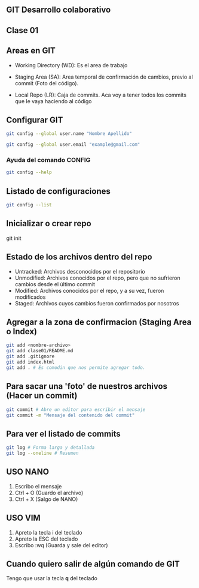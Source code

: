 ## GIT Desarrollo colaborativo

## Clase 01

## Areas en GIT

* Working Directory (WD): Es el area de trabajo

* Staging Area (SA): Area temporal de confirmación de cambios, previo al commit
(Foto del código).

* Local Repo (LR): Caja de commits. Aca voy a tener todos los commits que le vaya haciendo al código 

## Configurar GIT
```sh
git config --global user.name "Nombre Apellido"

git config --global user.email "example@gmail.com"
```

### Ayuda del comando CONFIG
```sh
git config --help
```

## Listado de configuraciones
```sh
git config --list
```

## Inicializar o crear repo
git init

## Estado de los archivos dentro del repo

* Untracked: Archivos desconocidos por el repositorio
* Unmodified: Archivos conocidos por el repo, pero que no sufrieron cambios desde el último commit
* Modified: Archivos conocidos por el repo, y  a su vez, fueron modificados
* Staged: Archivos cuyos cambios fueron confirmados por nosotros

## Agregar a la zona de confirmacion (Staging Area o Index)

```sh
git add <nombre-archivo>
git add clase01/README.md
git add .gitignore
git add index.html
git add . # Es comodin que nos permite agregar todo.
```

## Para sacar una 'foto' de nuestros archivos (Hacer un commit)
```sh
git commit # Abre un editor para escribir el mensaje
git commit -m "Mensaje del contenido del commit"
```

## Para ver el listado de commits
```sh
git log # Forma larga y detallada
git log --oneline # Resumen
```

## USO NANO

1. Escribo el mensaje
2. Ctrl + O (Guardo el archivo)
3. Ctrl + X (Salgo de NANO)

## USO VIM

1. Apreto la tecla i del teclado
2. Apreto la ESC del teclado
3. Escribo :wq (Guarda y sale del editor)


## Cuando quiero salir de algún comando de GIT

Tengo que usar la tecla **q** del teclado